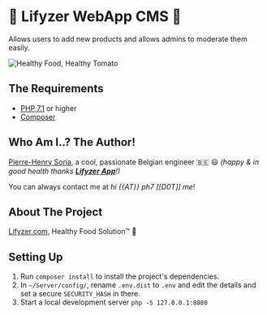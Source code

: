 # 🍏 Lifyzer WebApp CMS 🍓

Allows users to add new products and allows admins to moderate them easily.

![Healthy Food, Healthy Tomato](static/img/healthy-tomato.svg)


## The Requirements

* [PHP 7.1](http://php.net/releases/7_1_0.php) or higher
* [Composer](https://getcomposer.org)


## Who Am I..? The Author!

[Pierre-Henry Soria](http://pierrehenry.be), a cool, passionate Belgian engineer :belgium: :smiley:
*(happy & in good health thanks **[Lifyzer App](https://play.google.com/store/apps/details?id=com.lifyzer)**!)*

You can always contact me at *hi {{AT}} ph7 [[D0T]] me*!


## About The Project

[Lifyzer.com](https://lifyzer.com), Healthy Food Solution™ 🥥


## Setting Up

1. Run `composer install` to install the project's dependencies.
2. In `~/Server/config/`, rename `.env.dist` to `.env` and edit the details and set a secure `SECURITY_HASH` in there.
3. Start a local development server `php -S 127.0.0.1:8080`

